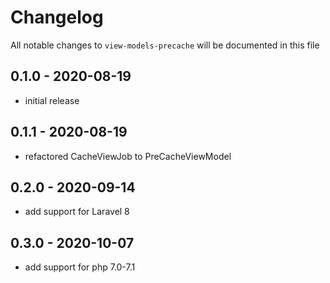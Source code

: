 # Changelog

All notable changes to `view-models-precache` will be documented in this file

## 0.1.0 - 2020-08-19
- initial release


## 0.1.1 - 2020-08-19
- refactored CacheViewJob to PreCacheViewModel


## 0.2.0 - 2020-09-14
- add support for Laravel 8


## 0.3.0 - 2020-10-07
- add support for php 7.0-7.1
